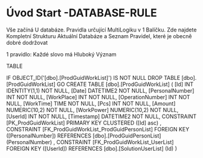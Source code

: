 ﻿# Úvod   Start -DATABASE-RULE  

Vše začíná U databáze. 
Pravidla určující MultiLogiku v 1 Balíčku.
Zde najdete Kompletní Strukturu Aktuální Databáze
a Seznam Pravidel, které je obecně dobré dodržovat

1 pravidlo: Každé slovo má Hluboký Význam

TABLE


 IF OBJECT_ID('[dbo].[ProdGuidWorkList]') IS NOT NULL 
 DROP TABLE [dbo].[ProdGuidWorkList] 
 GO
 CREATE TABLE [dbo].[ProdGuidWorkList] ( 
 [Id]               INT              IDENTITY(1,1)          NOT NULL,
 [Date]             DATETIME2                               NOT NULL,
 [PersonalNumber]   INT                                     NOT NULL,
 [WorkPlace]        INT                                     NOT NULL,
 [OperationNumber]  INT                                     NOT NULL,
 [WorkTime]         TIME                                    NOT NULL,
 [Pcs]              INT                                     NOT NULL,
 [Amount]           NUMERIC(10,2)                           NOT NULL,
 [WorkPower]        NUMERIC(10,2)                           NOT NULL,
 [UserId]           INT                                     NOT NULL,
 [Timestamp]        DATETIME2                               NOT NULL,
 CONSTRAINT   [PK_ProdGuidWorkList]  PRIMARY KEY CLUSTERED    ([Id] asc) ,
 CONSTRAINT [FK_ProdGuidWorkList_ProdGuidPersonList] FOREIGN KEY ([PersonalNumber]) REFERENCES [dbo].[ProdGuidPersonList] (PersonalNumber) ,
 CONSTRAINT [FK_ProdGuidWorkList_UserList] FOREIGN KEY ([UserId]) REFERENCES [dbo].[SolutionUserList] (Id) )
 
 